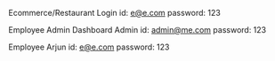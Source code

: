 Ecommerce/Restaurant 
Login 
id: e@e.com 
password: 123

Employee Admin Dashboard
Admin 
id: admin@me.com 
password: 123

Employee Arjun
id: e@e.com
password: 123
